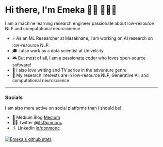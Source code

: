 # Hi there, I'm Emeka 👋🏾 👩🏾‍💻

I am a machine learning research engineer passionate about low-resource NLP and computational neuroscience


- ⚡️ As an ML Researcher at Masakhane, I am working on AI research on low-resource NLP.
- 🎓 I also work as a data scientist at Univelcity
- 🎮 But most of all, I am a passionate coder who loves open-source software!
- 📖 I also love writing and TV series in the adventure genre
- 🌱 My research interests are in low-resource NLP, Generative AI, and computational neuroscience

----

### Socials

I am also more active on social platforms than I should be!

- 📝 Medium Blog [Medium](https://medium.com/@itsdonmonc)
- 👨‍💻 Twitter [@itsDonmonc](https://twitter.com/itsDonmonc)
- 🖇️ LinkedIn [in/donmonc](https://www.linkedin.com/in/Donmonc)


[![Emeka's github stats](https://github-readme-stats.vercel.app/api?username=donmonc&show_icons=true&title_color=fff&icon_color=79ff97&text_color=9f9f9f&bg_color=151515)](https://github.com/donmonc/)
